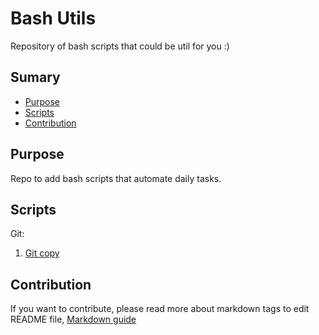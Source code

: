 # Bash Utils
Repository of bash scripts that could be util for you :)

## Sumary
* [Purpose](#purpose)
* [Scripts](#scripts)
* [Contribution](#Contribution)

## Purpose
Repo to add bash scripts that automate daily tasks.

## Scripts
Git:  
1. [Git copy](https://github.com/renanlq/bash-utils/blob/master/git/git-commit-copy.sh)

## Contribution
If you want to contribute, please read more about markdown tags to edit README file, [Markdown guide](https://docs.microsoft.com/en-us/vsts/project/wiki/markdown-guidance?view=vsts)
